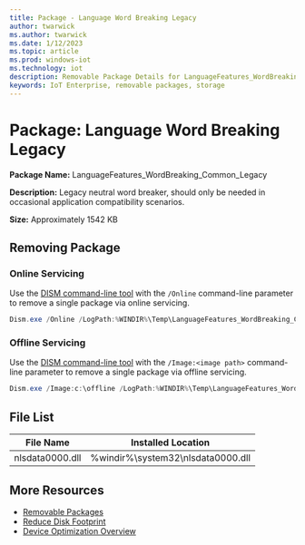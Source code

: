 ```yaml
---
title: Package - Language Word Breaking Legacy
author: twarwick
ms.author: twarwick
ms.date: 1/12/2023
ms.topic: article
ms.prod: windows-iot
ms.technology: iot
description: Removable Package Details for LanguageFeatures_WordBreaking_Common_Legacy
keywords: IoT Enterprise, removable packages, storage
---
```


# Package: Language Word Breaking Legacy
**Package Name:** LanguageFeatures_WordBreaking_Common_Legacy  

**Description:**
Legacy neutral word breaker, should only be needed in occasional application compatibility scenarios.

**Size:** Approximately 1542 KB

## Removing Package

### Online Servicing 
Use the [DISM command-line tool](/windows-hardware/manufacture/desktop/what-is-dism) with the ```/Online``` command-line parameter to remove a single package via online servicing.

```powershell
Dism.exe /Online /LogPath:%WINDIR%\Temp\LanguageFeatures_WordBreaking_Common_Legacy.log /NoRestart /Disable-Feature /FeatureName:LanguageFeatures_WordBreaking_Common_Legacy /PackageName:@Package
````
### Offline Servicing
Use the [DISM command-line tool](/windows-hardware/manufacture/desktop/what-is-dism) with the ```/Image:<image path>``` command-line parameter to remove a single package via offline servicing.

```powershell
Dism.exe /Image:c:\offline /LogPath:%WINDIR%\Temp\LanguageFeatures_WordBreaking_Common_Legacy.log /NoRestart /Disable-Feature /FeatureName:LanguageFeatures_WordBreaking_Common_Legacy /PackageName:@Package
````

## File List
| File Name | Installed Location |
|-----------|--------------------|
| nlsdata0000.dll | %windir%\system32\nlsdata0000.dll |

## More Resources
- [Removable Packages](/windows/iot/iot-enterprise/Optimize-Your-Device/Removable-Packages)
- [Reduce Disk Footprint](/windows/iot/iot-enterprise/Optimize-Your-Device/Reduce-Disk-Footprint)
- [Device Optimization Overview](/windows/iot/iot-enterprise/Optimize-Your-Device/Overview)
